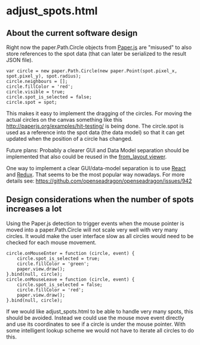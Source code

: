 # adjust_spots.html

## About the current software design

Right now the paper.Path.Circle objects from [Paper.js](http://paperjs.org/) are "misused" to also
store references to the spot data (that can later be serialized to the result JSON file).

```
var circle = new paper.Path.Circle(new paper.Point(spot.pixel_x, spot.pixel_y), spot.radius);
circle.neighbours = [];
circle.fillColor = 'red';
circle.visible = true;
circle.spot_is_selected = false;
circle.spot = spot;
```

This makes it easy to implement the dragging of the circles. For moving the actual circles on the canvas
something like this http://paperjs.org/examples/hit-testing/ is being done. The circle.spot is used
as a reference into the spot data (the data model) so that it can get updated when the position of a circle has
changed.

Future plans: Probably a clearer GUI and Data Model separation should be implemented that also could be
reused in the [from_layout viewer](https://github.com/eriksjolund/osd-spot-viewer/tree/master/from_layout).

One way to implement a clear GUI/data-model separation is to use [React](http://facebook.github.io/react/) and [Redux](https://github.com/reactjs/redux). That seems to be the most popular way nowadays. For more details see: https://github.com/openseadragon/openseadragon/issues/942

## Design considerations when the number of spots increases a lot

Using the Paper.js detection to trigger events when the mouse pointer is moved into a paper.Path.Circle
will not scale very well with very many circles. It would make the user interface slow as all circles
would need to be checked for each mouse movement.

```
circle.onMouseEnter = function (circle, event) {
    circle.spot_is_selected = true;
    circle.fillColor = 'green';
    paper.view.draw();
}.bind(null, circle);
circle.onMouseLeave = function (circle, event) {
    circle.spot_is_selected = false;
    circle.fillColor = 'red';
    paper.view.draw();
}.bind(null, circle);
```

If we would like adjust_spots.html to be able to handle very many spots, this should be avoided.
Instead we could use the mouse move event directly and use its coordinates to see if a circle is under
the mouse pointer. With some intelligent lookup scheme we would not have to iterate all circles to
do this.
